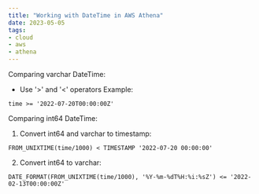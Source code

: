 ```yaml
---
title: "Working with DateTime in AWS Athena"
date: 2023-05-05
tags:
- cloud
- aws
- athena
---
```


Comparing varchar DateTime:

- Use '>' and '<' operators
Example:
```
time >= '2022-07-20T00:00:00Z'
```

Comparing int64 DateTime:

1. Convert int64 and varchar to timestamp:
```
FROM_UNIXTIME(time/1000) < TIMESTAMP '2022-07-20 00:00:00'
```

2. Convert int64 to varchar:
```
DATE_FORMAT(FROM_UNIXTIME(time/1000), '%Y-%m-%dT%H:%i:%sZ') <= '2022-02-13T00:00:00Z'
```